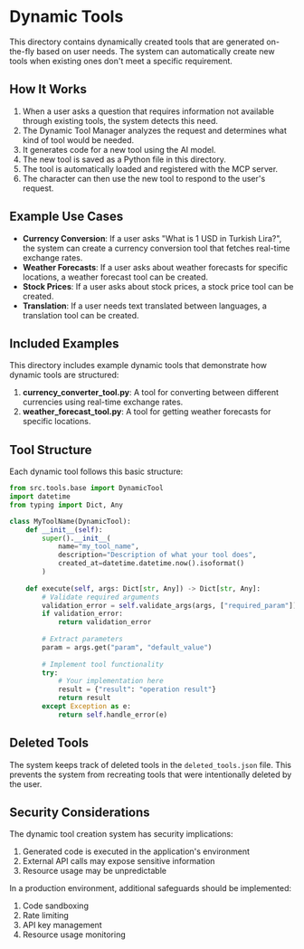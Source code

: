 # Dynamic Tools

This directory contains dynamically created tools that are generated on-the-fly based on user needs. The system can automatically create new tools when existing ones don't meet a specific requirement.

## How It Works

1. When a user asks a question that requires information not available through existing tools, the system detects this need.
2. The Dynamic Tool Manager analyzes the request and determines what kind of tool would be needed.
3. It generates code for a new tool using the AI model.
4. The new tool is saved as a Python file in this directory.
5. The tool is automatically loaded and registered with the MCP server.
6. The character can then use the new tool to respond to the user's request.

## Example Use Cases

- **Currency Conversion**: If a user asks "What is 1 USD in Turkish Lira?", the system can create a currency conversion tool that fetches real-time exchange rates.
- **Weather Forecasts**: If a user asks about weather forecasts for specific locations, a weather forecast tool can be created.
- **Stock Prices**: If a user asks about stock prices, a stock price tool can be created.
- **Translation**: If a user needs text translated between languages, a translation tool can be created.

## Included Examples

This directory includes example dynamic tools that demonstrate how dynamic tools are structured:

1. **currency_converter_tool.py**: A tool for converting between different currencies using real-time exchange rates.
2. **weather_forecast_tool.py**: A tool for getting weather forecasts for specific locations.

## Tool Structure

Each dynamic tool follows this basic structure:

```python
from src.tools.base import DynamicTool
import datetime
from typing import Dict, Any

class MyToolName(DynamicTool):
    def __init__(self):
        super().__init__(
            name="my_tool_name",
            description="Description of what your tool does",
            created_at=datetime.datetime.now().isoformat()
        )
    
    def execute(self, args: Dict[str, Any]) -> Dict[str, Any]:
        # Validate required arguments
        validation_error = self.validate_args(args, ["required_param"])
        if validation_error:
            return validation_error
            
        # Extract parameters
        param = args.get("param", "default_value")
        
        # Implement tool functionality
        try:
            # Your implementation here
            result = {"result": "operation result"}
            return result
        except Exception as e:
            return self.handle_error(e)
```

## Deleted Tools

The system keeps track of deleted tools in the `deleted_tools.json` file. This prevents the system from recreating tools that were intentionally deleted by the user.

## Security Considerations

The dynamic tool creation system has security implications:

1. Generated code is executed in the application's environment
2. External API calls may expose sensitive information
3. Resource usage may be unpredictable

In a production environment, additional safeguards should be implemented:

1. Code sandboxing
2. Rate limiting
3. API key management
4. Resource usage monitoring